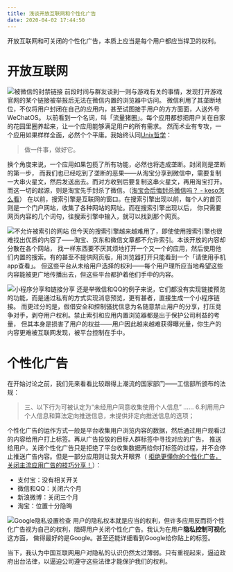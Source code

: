```yaml
---
title: 浅谈开放互联网和个性化广告
date: 2020-04-02 17:44:50
---
```

开放互联网和可关闭的个性化广告，本质上应当是每个用户都应当捍卫的权利。
<!--more-->

# 开放互联网
![被微信的封禁链接](https://i.loli.net/2020/04/02/bcA4k69ifpxoBPm.png)
前段时间与群友谈到一则与游戏有关的事情，发现打开游戏官网的某个链接被举报后无法在微信内置的浏览器中访问。
微信利用了其垄断地位，不仅将用户封闭在自己的应用内，甚至试图接手用户的方方面面，人送外号WeChatOS。
以前看到一个名词，叫「流量猪圈」。每个应用都想把用户关在自家的花园里圈养起来，让一个应用能够满足用户的所有需求。
然而术业有专攻，一个应用如果样样全面，必然个个平庸。我始终认同[Unix哲学](https://zh.wikipedia.org/wiki/Unix哲学)：
> 做一件事，做好它。

换个角度来说，一个应用如果包揽了所有功能，必然也将造成垄断。封闭则是垄断的第一步，
而我们也已经吃到了垄断的恶果——从淘宝分享到微信中，需要复制一大串火星文，然后发送出去。而对方收到后要复制这串火星文，再用淘宝打开。
而这一切的起源，则是淘宝先手封杀了微信。（[淘宝会后悔封杀微信吗？ - keso怎么看](https://mp.weixin.qq.com/s/4bDWU6G4FTY-jgnSDavI8w)）
在以前，搜索引擎是互联网的窗口。在搜索引擎出现以前，每个人的首页则是一个门户网站，收集了各种网站的网址。而在搜索引擎出现以后，
你只需要网页内容的几个词句，往搜索引擎中输入，就可以找到那个网页。

![不允许被索引的网站](https://i.loli.net/2020/04/02/JdCvSPikRGhT7Ml.png)
但今天的搜索引擎越来越难用了，即使使用搜索引擎也很难找出优质的内容了——淘宝、京东和微信文章都不允许索引。本该开放的内容却分散在各个网站，
找一样东西要不厌其烦地打开一个又一个的应用，然后使用他们内置的搜索。有的甚至不提供网页版，用浏览器打开只能看到一个「请使用手机app查看」。
但这些平台从未给用户选择的权利——每个用户理所应当地希望这些内容能被更广地传播出去，但这些平台都护着他们手中的内容。

![小程序分享和链接分享](https://i.loli.net/2020/04/02/qVd1UcQtE6XRNhY.png)
还是举微信和QQ的例子来说，它们都没有实现链接预览的功能，而是通过私有的方式实现消息预览，更有甚者，直接生成一个小程序链接。
而更过分的是，假借安全和控制骚扰信息为名随意禁止用户的分享，打压竞争对手，剥夺用户权利。禁止索引和应用内置浏览器都是出于保护公司利益的考量，
但其本身是损害了用户的权益——用户因此越来越难获得曝光量，你生产的内容更难被互联网发现，被平台控制在手中。

# 个性化广告
在开始讨论之前，我们先来看看比较跟得上潮流的国家部门——工信部所颁布的法规：
> 三、以下行为可被认定为“未经用户同意收集使用个人信息”
> ……
> 6.利用用户个人信息和算法定向推送信息，未提供非定向推送信息的选项；

个性化广告的运作方式一般是平台收集用户浏览内容的数据，然后通过用户观看过的内容给用户打上标签。再从广告投放的目标人群标签中寻找对应的广告，
推送给用户。关闭个性化广告只是拒绝了平台收集数据再给你打标签的过程，并不会停止推送广告内容。但是一部分应用则让我大开眼界（
[拒绝更懂你的个性化广告，关闭主流应用广告的技巧分享！](https://best.pconline.com.cn/yuanchuang/6257547.html)）：
- 支付宝：没有相关开关
- 微信和QQ：关闭六个月
- 新浪微博：关闭三个月
- 淘宝：位置十分隐晦

![Google隐私设置检查](https://i.loli.net/2020/04/02/zEHwWnNG9rlTMUa.png)
用户的隐私权本就是应当的权利，但许多应用反而将个性化广告视为自己的权利，阻碍用户关闭个性化广告。我认为在用户**隐私控制可视化**这方面，
做得最好的是Google。甚至还能详细看到Google给你贴上的标签。

当下，我认为中国互联网用户对隐私的认识仍然太过薄弱。只有重视起来，逼迫政府出台法律，以逼迫公司遵守这些法律才能保护我们的权利。